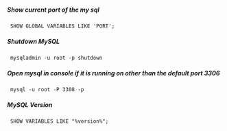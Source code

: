 ##### Show current port of the my sql

```  SHOW GLOBAL VARIABLES LIKE 'PORT';  ```


##### Shutdown MySQL 

```  mysqladmin -u root -p shutdown  ```


##### Open mysql in console if it is running on other than the default port 3306

```  mysql -u root -P 3308 -p  ```


##### MySQL Version

```  SHOW VARIABLES LIKE "%version%"; ```
